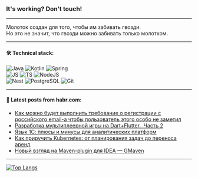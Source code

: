 ### It's working? Don't touch!

---
Молоток создан для того, чтобы им забивать гвозди. <br>
Но это не значит, что гвозди можно забивать только молотком.

---

#### 🛠️ Technical stack:

![Java](https://img.shields.io/badge/Java-informational?logo=Oracle&style=flat&logoColor=white&color=FF4500)
![Kotlin](https://img.shields.io/badge/Kotlin-informational?logo=Kotlin&style=flat&logoColor=white&color=774D97)
![Spring](https://img.shields.io/badge/SpringBoot-informational?logo=SpringBoot&style=flat&logoColor=white&color=6DB33F) <br>
![JS](https://img.shields.io/badge/JS-informational?logo=javaScript&style=flat&logoColor=black&color=F7Df1E)
![TS](https://img.shields.io/badge/TypeScript-informational?logo=typeScript&style=flat&logoColor=black&color=0667A8)
![NodeJS](https://img.shields.io/badge/NodeJS-informational?logo=node.js&style=flat&logoColor=white&color=70A760) <br>
![Nest](https://img.shields.io/badge/NestJS-informational?logo=NestJS&style=flat&logoColor=white&color=E0234E)
![PostgreSQL](https://img.shields.io/badge/PostgreSQL-informational?logo=PostgreSQL&style=flat&logoColor=white&color=DAA520)
![Git](https://img.shields.io/badge/Git-informational?logo=git&style=flat&logoColor=white&color=778899)

___

#### 💬 Latest posts from habr.com:

<!-- BLOG-POST-LIST:START -->
- [Как можно будет выполнить требование о регистрации с российского email-а чтобы пользователь этого особо не заметил](https://habr.com/ru/articles/753878/?utm_source=habrahabr&utm_medium=rss&utm_campaign=753878)
- [Разработка мультиплеерной игры на Dart+Flutter.  Часть 2](https://habr.com/ru/articles/753636/?utm_source=habrahabr&utm_medium=rss&utm_campaign=753636)
- [Язык 1С: плюсы и минусы для аналитических платформ](https://habr.com/ru/companies/modusbi/articles/753860/?utm_source=habrahabr&utm_medium=rss&utm_campaign=753860)
- [Как приручить Kubernetes: от планирования задач до переноса аренд](https://habr.com/ru/articles/753850/?utm_source=habrahabr&utm_medium=rss&utm_campaign=753850)
- [Новый взгляд на Maven-plugin для IDEA — GMaven](https://habr.com/ru/articles/753828/?utm_source=habrahabr&utm_medium=rss&utm_campaign=753828)
<!-- BLOG-POST-LIST:END -->

---
[![Top Langs](https://github-readme-stats-git-master-advtsetting-gmailcom.vercel.app/api/top-langs/?username=zloylis&langs_count=10&hide_title=false&title_color=e6edf3&size_weight=0.5&count_weight=0.5&layout=compact&hide_border=true&theme=dracula)](https://github.com/zloylis)

<!-- ![GitHub stats](https://github-readme-stats-git-master-advtsetting-gmailcom.vercel.app/api?username=zloylis&show_icons=true&hide_border=true&theme=dracula&hide_title=true&include_all_commits=true&count_private=true&hide=contribs&hide_rank=true) -->
